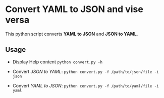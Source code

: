 # Convert YAML to JSON and vise versa

This python script converts **YAML to JSON** and **JSON to YAML**.

## Usage

* Display Help content
`python convert.py -h`

* Convert *JSON to YAML*:
`python convert.py -f /path/to/json/file -i json`

* Convert *YAML to JSON*:
`python convert.py -f /path/to/yaml/file -i yaml`

